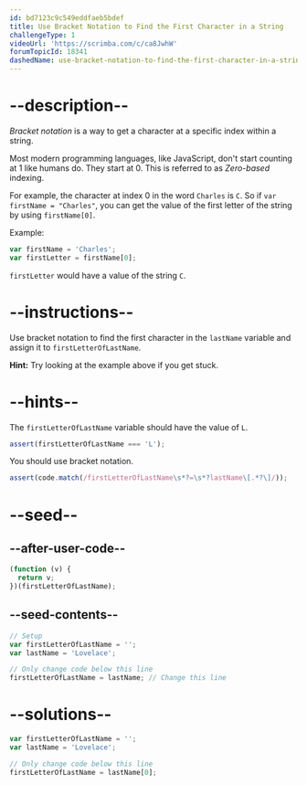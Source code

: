 ```yaml
---
id: bd7123c9c549eddfaeb5bdef
title: Use Bracket Notation to Find the First Character in a String
challengeType: 1
videoUrl: 'https://scrimba.com/c/ca8JwhW'
forumTopicId: 18341
dashedName: use-bracket-notation-to-find-the-first-character-in-a-string
---
```


# --description--

<dfn>Bracket notation</dfn> is a way to get a character at a specific index within a string.

Most modern programming languages, like JavaScript, don't start counting at 1 like humans do. They start at 0. This is referred to as <dfn>Zero-based</dfn> indexing.

For example, the character at index 0 in the word `Charles` is `C`. So if `var firstName = "Charles"`, you can get the value of the first letter of the string by using `firstName[0]`.

Example:

```js
var firstName = 'Charles';
var firstLetter = firstName[0];
```

`firstLetter` would have a value of the string `C`.

# --instructions--

Use bracket notation to find the first character in the `lastName` variable and assign it to `firstLetterOfLastName`.

**Hint:** Try looking at the example above if you get stuck.

# --hints--

The `firstLetterOfLastName` variable should have the value of `L`.

```js
assert(firstLetterOfLastName === 'L');
```

You should use bracket notation.

```js
assert(code.match(/firstLetterOfLastName\s*?=\s*?lastName\[.*?\]/));
```

# --seed--

## --after-user-code--

```js
(function (v) {
  return v;
})(firstLetterOfLastName);
```

## --seed-contents--

```js
// Setup
var firstLetterOfLastName = '';
var lastName = 'Lovelace';

// Only change code below this line
firstLetterOfLastName = lastName; // Change this line
```

# --solutions--

```js
var firstLetterOfLastName = '';
var lastName = 'Lovelace';

// Only change code below this line
firstLetterOfLastName = lastName[0];
```
